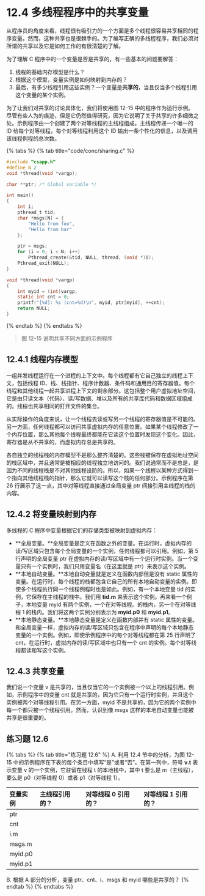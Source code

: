 # 12.4 多线程程序中的共享变量

从程序员的角度来看，线程很有吸引力的一个方面是多个线程很容易共享相同的程序变量。然而，这种共享也是很棘手的。为了编写正确的多线程程序，我们必须对所谓的共享以及它是如何工作的有很清楚的了解。

为了理解 C 程序中的一个变量是否是共享的，有一些基本的问题要解答：

1. 线程的基础内存模型是什么？
2. 根据这个模型，变量实例是如何映射到内存的？
3. 最后，有多少线程引用这些实例？一个变量是**共享的**，当且仅当多个线程引用这个变量的某个实例。

为了让我们对共享的讨论具体化，我们将使用图 12-15 中的程序作为运行示例。尽管有些人为的痕迹，但是它仍然值得研究，因为它说明了关于共享的许多细微之处。示例程序由一个创建了两个对等线程的主线程组成。主线程传递一个唯一的 ID 给每个对等线程，每个对等线程利用这个 ID 输出一条个性化的信息，以及调用该线程例程的总次数。

{% tabs %}
{% tab title="code/conc/sharing.c" %}
```c
#include "csapp.h"
#define N 2
void *thread(void *vargp);

char **ptr; /* Global variable */

int main()
{
    int i;
    pthread_t tid;
    char *msgs[N] = {
        "Hello from foo",
        "Hello from bar"
    };

    ptr = msgs;
    for (i = 0; i < N; i++)
        Pthread_create(&tid, NULL, thread, (void *)i);
    Pthread_exit(NULL);
}

void *thread(void *vargp)
{
    int myid = (int)vargp;
    static int cnt = 0;
    printf("[%d]: %s (cnt=%d)\n", myid, ptr[myid], ++cnt);
    return NULL;
}
```
{% endtab %}
{% endtabs %}

> 图 12-15 说明共享不同方面的示例程序

## 12.4.1 线程内存模型

一组并发线程运行在一个进程的上下文中。每个线程都有它自己独立的线程上下文，包括线程 ID、栈、栈指针、程序计数器、条件码和通用目的寄存器值。每个线程和其他线程一起共享进程上下文的剩余部分。这包括整个用户虚拟地址空间，它是由只读文本（代码）、读/写数据、堆以及所有的共享库代码和数据区域组成的。线程也共享相同的打开文件的集合。

从实际操作的角度来说，让一个线程去读或写另一个线程的寄存器值是不可能的。另一方面，任何线程都可以访问共享虚拟内存的任意位置。如果某个线程修改了一个内存位置，那么其他每个线程最终都能在它读这个位置时发现这个变化。因此，寄存器是从不共享的，而虚拟内存总是共享的。

各自独立的线程栈的内存模型不是那么整齐清楚的。这些栈被保存在虚拟地址空间的栈区域中，并且通常是被相应的线程独立地访问的。我们说通常而不是总是，是因为不同的线程栈是不对其他线程设防的。所以，如果一个线程以某种方式得到一个指向其他线程栈的指针，那么它就可以读写这个栈的任何部分。示例程序在第 26 行展示了这一点，其中对等线程直接通过全局变量 ptr 间接引用主线程的栈的内容。

## 12.4.2 将变量映射到内存

多线程的 C 程序中变量根据它们的存储类型被映射到虚拟内存：

* **全局变量。**全局变量是定义在函数之外的变量。在运行时，虚拟内存的读/写区域只包含每个全局变量的一个实例，任何线程都可以引用。例如，第 5 行声明的全局变量 ptr 在虚拟内存的读/写区域中有一个运行时实例。当一个变量只有一个实例时，我们只用变量名（在这里就是 ptr）来表示这个实例。
* **本地自动变量。**本地自动变量就是定义在函数内部但是没有 static 属性的变量。在运行时，每个线程的栈都包含它自己的所有本地自动变量的实例。即使多个线程执行同一个线程例程时也是如此。例如，有一个本地变量 tid 的实例，它保存在主线程的栈中。我们用 **tid.m** 来表示这个实例。再来看一个例子，本地变量 myid 有两个实例，一个在对等线程。的栈内，另一个在对等线程 1 的栈内。我们将这两个实例分别表示为 **myid.p0** 和 **myid.p1**。
* **本地静态变量。**本地静态变量是定义在函数内部并有 static 属性的变量。和全局变量一样，虚拟内存的读/写区域只包含在程序中声明的每个本地静态变量的一个实例。例如，即使示例程序中的每个对等线程都在第 25 行声明了 cnt，在运行时，虚拟内存的读/写区域中也只有一个 cnt 的实例。每个对等线程都读和写这个实例。

## 12.4.3 共享变量

我们说一个变量 v 是共享的，当且仅当它的一个实例被一个以上的线程引用。例如，示例程序中的变量 cnt 就是共享的，因为它只有一个运行时实例，并且这个实例被两个对等线程引用。在另一方面，myid 不是共享的，因为它的两个实例中每一个都只被一个线程引用。然而，认识到像 msgs 这样的本地自动变量也能被共享是很重要的。

## 练习题 12.6

{% tabs %}
{% tab title="练习题 12.6" %}
A. 利用 12.4 节中的分析，为图 12-15 中的示例程序在下表的每个条目中填写“是”或者“否”。在第一列中，符号 **v.t** 表示变量 v 的一个实例，它驻留在线程 t 的本地栈中，其中 t 要么是 m（主线程），要么是 p0（对等线程 0）或者 p1（对等线程 1）。

| 变量实例 | 主线程引用的？ | 对等线程 0 引用的？ | 对等线程 1 引用的？ |
| :--- | :--- | :--- | :--- |
| ptr |  |  |  |
| cnt |  |  |  |
| i.m |  |  |  |
| msgs.m |  |  |  |
| myid.p0 |  |  |  |
| myid.p1 |  |  |  |

B. 根据 A 部分的分析，变量 ptr、cnt、i、msgs 和 myid 哪些是共享的？
{% endtab %}
{% endtabs %}

